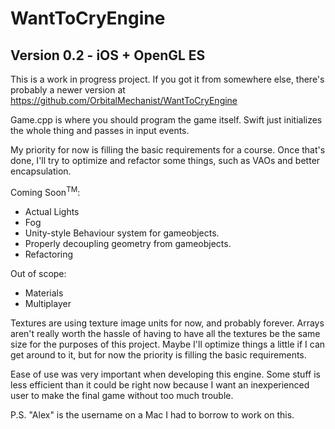 #  WantToCryEngine
## Version 0.2 - iOS + OpenGL ES

This is a work in progress project. If you got it from somewhere else, there's
probably a newer version at https://github.com/OrbitalMechanist/WantToCryEngine

Game.cpp is where you should program the game itself.
Swift just initializes the whole thing and passes in input events.

My priority for now is filling the basic requirements for a course. Once that's
done, I'll try to optimize and refactor some things, such as VAOs and
better encapsulation.

Coming Soon<sup>TM</sup>:
- Actual Lights
- Fog
- Unity-style Behaviour system for gameobjects.
- Properly decoupling geometry from gameobjects.
- Refactoring

Out of scope:
- Materials
- Multiplayer

Textures are using texture image units for now, and probably forever.
Arrays aren't really worth the hassle of having to have all the textures
be the same size for the purposes of this project.
Maybe I'll optimize things a little if I can get around to it, but for now
the priority is filling the basic requirements.

Ease of use was very important when developing this engine. Some stuff is
less efficient than it could be right now because I want an inexperienced
user to make the final game without too much trouble.

P.S. "Alex" is the username on a Mac I had to borrow to work on this.
